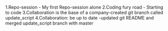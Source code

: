 1.Repo-session - My first Repo-session alone
2.Coding fury road - Starting to code
3.Collaboration is the base of a company-created git branch called update_script
4.Collaboration: be up to date -updated git README and merged update_script branch with master
